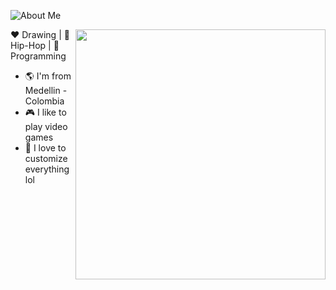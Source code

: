 
![About Me](https://github.com/rodRigocaU/rodRigocaU/blob/main/myprofile.gif)

<img align="right" width="400" height="400" src="https://github.com/rodRigocaU/rodRigocaU/blob/main/myprofile.gif">

:heart: Drawing | :black_heart: Hip-Hop | :blue_heart: Programming

- :earth_americas: I'm from Medellin - Colombia
- :video_game: I like to play video games
- :gem: I love to customize everything lol

<!--
**rodRigocaU/rodRigocaU** is a ✨ _special_ ✨ repository because its `README.md` (this file) appears on your GitHub profile.

Here are some ideas to get you started:



- 🔭 I’m currently working on ...
- 🌱 I’m currently learning ...
- 👯 I’m looking to collaborate on ...
- 🤔 I’m looking for help with ...
- 💬 Ask me about ...
- 📫 How to reach me: ...
- 😄 Pronouns: ...
- ⚡ Fun fact: ...
-->
